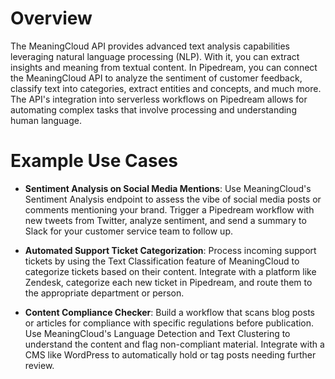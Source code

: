 # Overview

The MeaningCloud API provides advanced text analysis capabilities leveraging natural language processing (NLP). With it, you can extract insights and meaning from textual content. In Pipedream, you can connect the MeaningCloud API to analyze the sentiment of customer feedback, classify text into categories, extract entities and concepts, and much more. The API's integration into serverless workflows on Pipedream allows for automating complex tasks that involve processing and understanding human language.

# Example Use Cases

- **Sentiment Analysis on Social Media Mentions**: Use MeaningCloud's Sentiment Analysis endpoint to assess the vibe of social media posts or comments mentioning your brand. Trigger a Pipedream workflow with new tweets from Twitter, analyze sentiment, and send a summary to Slack for your customer service team to follow up.

- **Automated Support Ticket Categorization**: Process incoming support tickets by using the Text Classification feature of MeaningCloud to categorize tickets based on their content. Integrate with a platform like Zendesk, categorize each new ticket in Pipedream, and route them to the appropriate department or person.

- **Content Compliance Checker**: Build a workflow that scans blog posts or articles for compliance with specific regulations before publication. Use MeaningCloud's Language Detection and Text Clustering to understand the content and flag non-compliant material. Integrate with a CMS like WordPress to automatically hold or tag posts needing further review.
